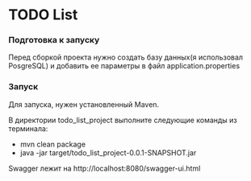 # TODO List

### Подготовка к запуску
Перед сборкой проекта нужно создать базу данных(я использовал PosgreSQL) и добавить ее параметры в файл application.properties

### Запуск
Для запуска, нужен установленный Maven.

В директории todo_list_project выполните следующие команды из терминала:
- mvn clean package
- java -jar target/todo_list_project-0.0.1-SNAPSHOT.jar

Swagger лежит на http://localhost:8080/swagger-ui.html

